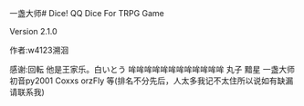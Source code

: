 一盏大师# Dice!
QQ Dice For TRPG Game

Version 2.1.0

作者:w4123溯洄

感谢:回転 他是王家乐。白いとう 哞哞哞哞哞哞哞哞哞哞哞哞 丸子 黯星 一盏大师 初音py2001 Coxxs orzFly 等(排名不分先后，人太多我记不太住所以说如有缺漏请联系我)
